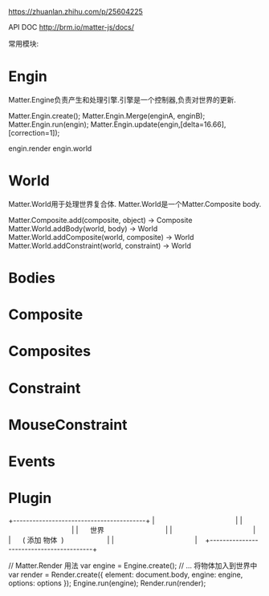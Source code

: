 https://zhuanlan.zhihu.com/p/25604225

API DOC
http://brm.io/matter-js/docs/

常用模块:
# Engin
Matter.Engine负责产生和处理引擎.引擎是一个控制器,负责对世界的更新.

Matter.Engin.create();
Matter.Engin.Merge(enginA, enginB);
Matter.Engin.run(engin);
Matter.Engin.update(engin,[delta=16.66],[correction=1]);

engin.render
engin.world

# World
Matter.World用于处理世界复合体.
Matter.World是一个Matter.Composite body.

Matter.Composite.add(composite, object) → Composite
Matter.World.addBody(world, body) → World
Matter.World.addComposite(world, composite) → World
Matter.World.addConstraint(world, constraint) → World



# Bodies
# Composite
# Composites
# Constraint
# MouseConstraint
# Events
# Plugin


+-----------------------------------------+
|                                         |
|                                         |
|      世界                               | 
|                                         | 
|      ( 添加 物体  )                      |
|                                         |   
+-----------------------------------------+

// Matter.Render 用法
var engine = Engine.create();
// ... 将物体加入到世界中
var render = Render.create({
    element: document.body,
    engine: engine,
    options: options
});
Engine.run(engine);
Render.run(render);


